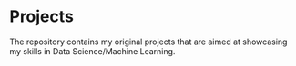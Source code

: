# Projects
The repository contains my original projects that are aimed at showcasing my skills in Data Science/Machine Learning.
